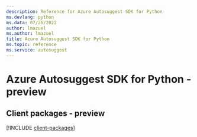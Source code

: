```yaml
---
description: Reference for Azure Autosuggest SDK for Python
ms.devlang: python
ms.data: 07/26/2022
author: lmazuel
ms.author: lmazuel
title: Azure Autosuggest SDK for Python
ms.topic: reference
ms.service: autosuggest
---
```

# Azure Autosuggest SDK for Python - preview

## Client packages - preview
[!INCLUDE [client-packages](autosuggest-client-index.md)]
